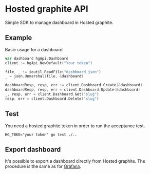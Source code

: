# Hosted graphite API
Simple SDK to manage dashboard in Hosted graphite.

## Example
Basic usage for a dashboard
```go
var dashboard hgApi.Dashboard
client := hgApi.NewDefault("Your token")

file, _ := ioutil.ReadFile("dashboard.json")
_ = json.Unmarshal(file, &dashboard)

dashboardResp, resp, err := client.Dashboard.Create(&dashboard)
dashboardResp, resp, err = client.Dashboard.Update(&dashboard)
_, resp, err = client.Dashboard.Get("slug")
resp, err = client.Dashboard.Delete("slug")
```

## Test
You need a hosted graphite token in order to run the acceptance test.

```
HG_TOKE="your token" go test ./..
```

## Export dashboard
It's possible to export a dashboard directly from Hosted graphite. The procedure is the same as for [Grafana](https://grafana.com/docs/grafana/latest/dashboards/export-import/).